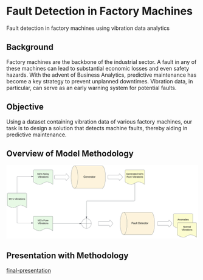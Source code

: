# Fault Detection in Factory Machines

Fault detection in factory machines using vibration data analytics

## Background
Factory machines are the backbone of the industrial sector. A fault in any of these machines can lead to substantial economic losses and even safety hazards. With the advent of Business Analytics, predictive maintenance has become a key strategy to prevent unplanned downtimes. Vibration data, in particular, can serve as an early warning system for potential faults.

## Objective
Using a dataset containing vibration data of various factory machines, our task is to design a solution that detects machine faults, thereby aiding in predictive maintenance.

## Overview of Model Methodology
![multimodal-architecture](./images/multimodal-architecture.png)

## Presentation with Methodology
[final-presentation](./docs/final-presentation.pdf)
